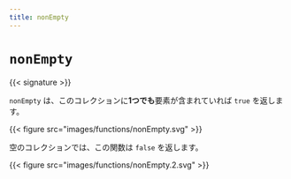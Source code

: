 ```yaml
---
title: nonEmpty
---
```


# `nonEmpty`

{{< signature >}}

`nonEmpty` は、このコレクションに<strong>1つでも</strong>要素が含まれていれば `true` を返します。

{{< figure src="images/functions/nonEmpty.svg" >}}

空のコレクションでは、この関数は `false` を返します。

{{< figure src="images/functions/nonEmpty.2.svg" >}}
